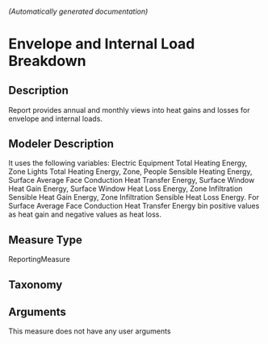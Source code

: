 

###### (Automatically generated documentation)

# Envelope and Internal Load Breakdown

## Description
Report provides annual and monthly views into heat gains and losses for envelope and internal loads.

## Modeler Description
It uses the following variables: Electric Equipment Total Heating Energy, Zone Lights Total Heating Energy, Zone, People Sensible Heating Energy, Surface Average Face Conduction Heat Transfer Energy, Surface Window Heat Gain Energy, Surface Window Heat Loss Energy, Zone Infiltration Sensible Heat Gain Energy, Zone Infiltration Sensible Heat Loss Energy. For Surface Average Face Conduction Heat Transfer Energy bin positive values as heat gain and negative values as heat loss.


## Measure Type
ReportingMeasure

## Taxonomy


## Arguments




This measure does not have any user arguments


